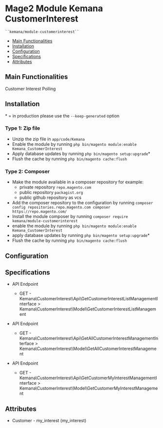 # Mage2 Module Kemana CustomerInterest

    ``kemana/module-customerinterest``

 - [Main Functionalities](#markdown-header-main-functionalities)
 - [Installation](#markdown-header-installation)
 - [Configuration](#markdown-header-configuration)
 - [Specifications](#markdown-header-specifications)
 - [Attributes](#markdown-header-attributes)


## Main Functionalities
Customer Interest Polling

## Installation
\* = in production please use the `--keep-generated` option

### Type 1: Zip file

 - Unzip the zip file in `app/code/Kemana`
 - Enable the module by running `php bin/magento module:enable Kemana_CustomerInterest`
 - Apply database updates by running `php bin/magento setup:upgrade`\*
 - Flush the cache by running `php bin/magento cache:flush`

### Type 2: Composer

 - Make the module available in a composer repository for example:
    - private repository `repo.magento.com`
    - public repository `packagist.org`
    - public github repository as vcs
 - Add the composer repository to the configuration by running `composer config repositories.repo.magento.com composer https://repo.magento.com/`
 - Install the module composer by running `composer require kemana/module-customerinterest`
 - enable the module by running `php bin/magento module:enable Kemana_CustomerInterest`
 - apply database updates by running `php bin/magento setup:upgrade`\*
 - Flush the cache by running `php bin/magento cache:flush`


## Configuration




## Specifications

 - API Endpoint
	- GET - Kemana\CustomerInterest\Api\GetCustomerInterestListManagementInterface > Kemana\CustomerInterest\Model\GetCustomerInterestListManagement

 - API Endpoint
	- GET - Kemana\CustomerInterest\Api\GetAllCustomerInterestManagementInterface > Kemana\CustomerInterest\Model\GetAllCustomerInterestManagement

 - API Endpoint
	- GET - Kemana\CustomerInterest\Api\GetCustomerMyInterestManagementInterface > Kemana\CustomerInterest\Model\GetCustomerMyInterestManagement


## Attributes

 - Customer - my_interest (my_interest)


